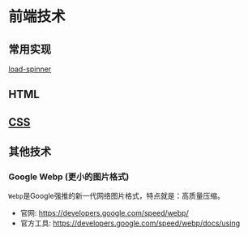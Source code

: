 # 前端技术

## 常用实现

[load-spinner](./loading-spinner.html)

## HTML

## [CSS](./CSS.md)

## 其他技术

### Google Webp (更小的图片格式)

`Webp`是Google强推的新一代网络图片格式，特点就是：高质量压缩。
* 官网: <https://developers.google.com/speed/webp/>
* 官方工具: <https://developers.google.com/speed/webp/docs/using>